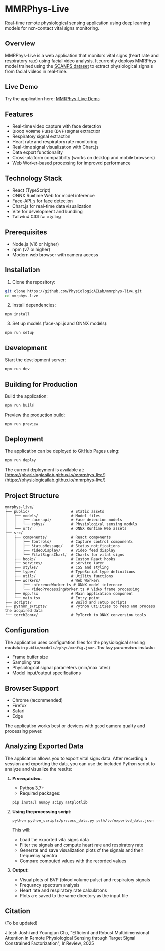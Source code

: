 # MMRPhys-Live

Real-time remote physiological sensing application using deep learning models for non-contact vital signs monitoring.

## Overview

MMRPhys-Live is a web application that monitors vital signs (heart rate and respiratory rate) using facial video analysis. It currently deploys MMRPhys model trained using the [SCAMPS dataset](https://github.com/danmcduff/scampsdataset) to extract physiological signals from facial videos in real-time.

## Live Demo

Try the application here: [MMRPhys-Live Demo](https://physiologicailab.github.io/mmrphys-live/)

## Features

- Real-time video capture with face detection
- Blood Volume Pulse (BVP) signal extraction
- Respiratory signal extraction
- Heart rate and respiratory rate monitoring
- Real-time signal visualization with Chart.js
- Data export functionality
- Cross-platform compatibility (works on desktop and mobile browsers)
- Web Worker-based processing for improved performance

## Technology Stack

- React (TypeScript)
- ONNX Runtime Web for model inference
- Face-API.js for face detection
- Chart.js for real-time data visualization
- Vite for development and bundling
- Tailwind CSS for styling

## Prerequisites

- Node.js (v16 or higher)
- npm (v7 or higher)
- Modern web browser with camera access

## Installation

1. Clone the repository:

```bash
git clone https://github.com/PhysiologicAILab/mmrphys-live.git
cd mmrphys-live
```

2. Install dependencies:

```bash
npm install
```

3. Set up models (face-api.js and ONNX models):

```bash
npm run setup
```

## Development

Start the development server:

```bash
npm run dev
```

## Building for Production

Build the application:

```bash
npm run build
```

Preview the production build:

```bash
npm run preview
```

## Deployment

The application can be deployed to GitHub Pages using:

```bash
npm run deploy
```

The current deployment is available at: [https://physiologicailab.github.io/mmrphys-live/](https://physiologicailab.github.io/mmrphys-live/)

## Project Structure

```
mmrphys-live/
├── public/                   # Static assets
│   ├── models/               # Model files
│   │   ├── face-api/         # Face detection models
│   │   └── rphys/            # Physiological sensing models
│   └── ort/                  # ONNX Runtime Web assets
├── src/
│   ├── components/           # React components
│   │   ├── Controls/         # Capture control components
│   │   ├── StatusMessage/    # Status notifications
│   │   ├── VideoDisplay/     # Video feed display
│   │   └── VitalSignsChart/  # Charts for vital signs
│   ├── hooks/                # Custom React hooks
│   ├── services/             # Service layer
│   ├── styles/               # CSS and styling
│   ├── types/                # TypeScript type definitions
│   ├── utils/                # Utility functions
│   ├── workers/              # Web Workers
│   │   ├── inferenceWorker.ts # ONNX model inference
│   │   └── videoProcessingWorker.ts # Video frame processing
│   ├── App.tsx               # Main application component
│   └── main.tsx              # Entry point
├── scripts/                  # Build and setup scripts
├── python_scripts/           # Python utilities to read and process the acquired data
└── torch2onnx/               # PyTorch to ONNX conversion tools
```

## Configuration

The application uses configuration files for the physiological sensing models in `public/models/rphys/config.json`. The key parameters include:

- Frame buffer size
- Sampling rate
- Physiological signal parameters (min/max rates)
- Model input/output specifications

## Browser Support

- Chrome (recommended)
- Firefox
- Safari
- Edge

The application works best on devices with good camera quality and processing power.

## Analyzing Exported Data

The application allows you to export vital signs data. After recording a session and exporting the data, you can use the included Python script to analyze and visualize the results:

1. **Prerequisites:**
   - Python 3.7+
   - Required packages:

    ```bash
    pip install numpy scipy matplotlib
    ```

2. **Using the processing script:**

   ```bash
   python python_scripts/process_data.py path/to/exported_data.json --sampling_rate 30
   ```

   This will:
   - Load the exported vital signs data
   - Filter the signals and compute heart rate and respiratory rate
   - Generate and save visualization plots of the signals and their frequency spectra
   - Compare computed values with the recorded values

3. **Output:**
   - Visual plots of BVP (blood volume pulse) and respiratory signals
   - Frequency spectrum analysis
   - Heart rate and respiratory rate calculations
   - Plots are saved to the same directory as the input file

## Citation

(To be updated)

Jitesh Joshi and Youngjun Cho, "Efficient and Robust Multidimensional Attention in Remote Physiological Sensing through Target Signal Constrained Factorization", In Review, 2025
